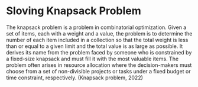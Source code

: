 
# Sloving Knapsack Problem 

The knapsack problem is a problem in combinatorial optimization. Given a set of items, each with a weight and a value, the problem is to determine the number of each item included in a collection so that the total weight is less than or equal to a given limit and the total value is as large as possible. It derives its name from the problem faced by someone who is constrained by a fixed-size knapsack and must fill it with the most valuable items. The problem often arises in resource allocation where the decision-makers must choose from a set of non-divisible projects or tasks under a fixed budget or time constraint, respectively. (Knapsack problem, 2022)

